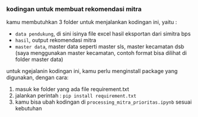 ### kodingan untuk membuat rekomendasi mitra

kamu membutuhkan 3 folder untuk menjalankan kodingan ini, yaitu :

- `data pendukung`, di sini isinya file excel hasil eksportan dari simitra bps
- `hasil`, output rekomendasi mitra
- `master data`, master data seperti master sls, master kecamatan dsb (saya menggunakan master kecamatan, contoh format bisa dilihat di folder master data)

untuk ngejalanin kodingan ini, kamu perlu menginstall package yang digunakan, dengan cara:

1. masuk ke folder yang ada file requirement.txt
2. jalankan perintah :
   `pip install requirement.txt`
3. kamu bisa ubah kodingan di `processing_mitra_prioritas.ipynb` sesuai kebutuhan

